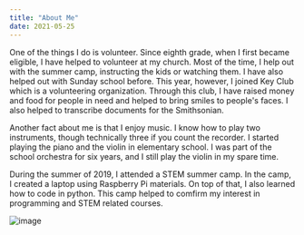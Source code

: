 ```yaml
---
title: "About Me"
date: 2021-05-25
---
```

One of the things I do is volunteer. Since eighth grade, when I first became eligible, I have helped to volunteer at my church. Most of the time, I help out with the summer camp, instructing the kids or watching them. I have also helped out with Sunday school before. This year, however, I joined Key Club which is a volunteering organization. Through this club, I have raised money and food for people in need and helped to bring smiles to people's faces. I also helped to transcribe documents for the Smithsonian. 

Another fact about me is that I enjoy music. I know how to play two instruments, though technically three if you count the recorder. I started playing the piano and the violin in elementary school. I was part of the school orchestra for six years, and I still play the violin in my spare time. 

During the summer of 2019, I attended a STEM summer camp. In the camp, I created a laptop using Raspberry Pi materials. On top of that, I also learned how to code in python. This camp helped to comfirm my interest in programming and STEM related courses. 

![image](https://user-images.githubusercontent.com/84459382/121375937-1c372300-c90f-11eb-8b11-633aa9aabbda.png)
